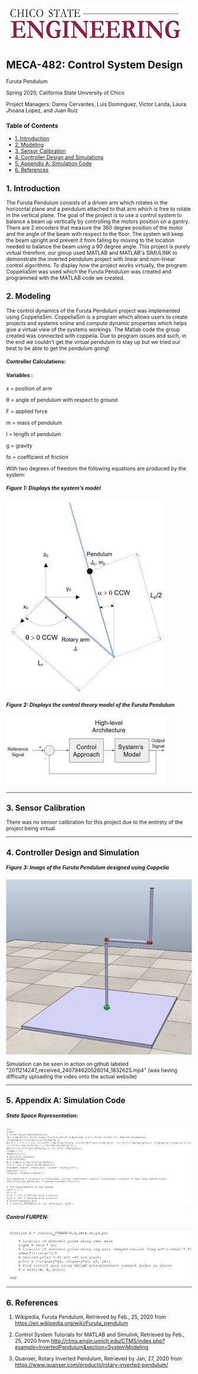 ![](chicostateeng.png)
# MECA-482: Control System Design

Furuta Pendulum

Spring 2020, California State University of Chico

Project Managers: Danny Cervantes, Luis Dominguez, Victor Landa, Laura Jhoana Lopez, and Juan Ruiz 

### Table of Contents
- [1. Introduction](#1-Introduction)
- [2. Modeling](#2-Modeling)
- [3. Sensor Calibration](#3-Sensor_Calibration)
- [4. Controller Design and Simulations](#4-Controller_Design_and_Simulations)
- [5. Appendix A: Simulation Code](#5-Appendix_A:_Simulation_Code)
- [6. References](#6-References)

## 1. Introduction
The Furuta Pendulum consists of a driven arm which rotates in the horizontal plane and a pendulum attached to that arm which is free to rotate in the vertical plane. The goal of the project is to use a control system to balance a beam up vertically by controlling the motors position on a gantry. There are 2 encoders that measure the 360 degree position of the motor and the angle of the beam with respect to the floor. The system will keep the beam upright and prevent it from falling by moving to the location needed to balance the beam using a 90 degree angle. This project is purely virtual therefore, our group used MATLAB and MATLAB's SIMULINK to demonstrate the inverted pendulum project with linear and non-linear control algorithms. To display how the project works virtually, the program CoppeliaSim was used which the Furuta Pendulum was created and programmed with the MATLAB code we created.

## 2. Modeling

The control dynamics of the Furuta Pendulum project was implemented using CoppeliaSim. CoppeliaSim is a program which allows users to create projects and systems online and compute dynamic properties which helps give a virtual view of the systems workings.
The Matlab code the group created was connected with coppelia. Due to program issues and such, in the end we couldn’t get the virtual pendulum to stay up but we tried our best to be able to get the pendulum going!

#### Controller Calculations:

#### Variables :
	
x = position of arm

θ = angle of pendulum with respect to ground

F = applied force

m = mass of pendulum

l = length of pendulum 

g = gravity

fo = coefficient of friction

With two degrees of freedom the following equations are produced by the system:

##### Figure 1: Displays the system's model

![](meca482pendulumpicof%20modeling.JPG)


##### Figure 2: Displays the control theory model of the Furuta Pendulum

![](meca482controltheorymodel.JPG)

----------------------------------------------------------------------------------
## 3. Sensor Calibration
There was no sensor calibration for this project due to the entirety of the project being virtual.

-----------------------------------------------------------------------------------------------------
## 4. Controller Design and Simulation

##### Figure 3: Image of the Furuta Pendulum designed using Coppelia

![](Meca482%20coppelia%20pic.JPG)

Simulation can be seen in action on github labeled "2011214247_received_240794620526014_1832625.mp4" (was having difficulty uploading the video onto the actual website)

-----------------------------------------------------------------------------------------------------

## 5. Appendix A: Simulation Code

##### State Space Representation:
![](StateSpaceRep_.JPG)

##### Control FURPEN:
![](Control_FURPEN_.JPG)

--------------------------------------------------
## 6. References
1. Wikipedia, Furuta Pendulum, Retrieved by Feb., 25, 2020 from
https://en.wikipedia.org/wiki/Furuta_pendulum

2. Control System Tutorials for MATLAB and Simulink, Retrieved by Feb., 25, 2020 from
http://ctms.engin.umich.edu/CTMS/index.php?example=InvertedPendulum&section=SystemModeling

3.  Quanser, Rotary Inverted Pendulum, Retrieved by Jan, 27, 2020 from
https://www.quanser.com/products/rotary-inverted-pendulum/




